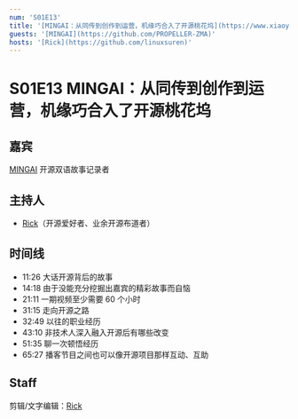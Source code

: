 ```yaml
---
num: 'S01E13'
title: '[MINGAI：从同传到创作到运营，机缘巧合入了开源桃花坞](https://www.xiaoyuzhoufm.com/episode/62ad34c6b515adbf1d3fc96a)'
guests: '[MINGAI](https://github.com/PROPELLER-ZMA)'
hosts: '[Rick](https://github.com/linuxsuren)'
---
```


# S01E13 MINGAI：从同传到创作到运营，机缘巧合入了开源桃花坞


## 嘉宾
[MINGAI](https://twitter.com/ZMA222222) 开源双语故事记录者

## 主持人
* [Rick](https://github.com/linuxsuren)（开源爱好者、业余开源布道者）

## 时间线
* 11:26 大话开源背后的故事
* 14:18 由于没能充分挖掘出嘉宾的精彩故事而自恼
* 21:11 一期视频至少需要 60 个小时
* 31:15 走向开源之路
* 32:49 以往的职业经历
* 43:10 非技术人深入融入开源后有哪些改变
* 51:35 聊一次顿悟经历
* 65:27 播客节目之间也可以像开源项目那样互动、互助

## Staff
剪辑/文字编辑：[Rick](https://github.com/linuxsuren)

